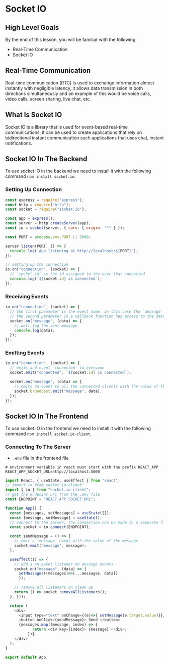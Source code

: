 # Socket IO

## High Level Goals

By the end of this lesson, you will be familiar with the following:

- Real-Time Communication
- Socket IO

## Real-Time Communication

Real-time communication (RTC) is used to exchange information almost instantly with negligible latency, it allows data transmission in both directions simultaneously and an example of this would be voice calls, video calls, screen sharing, live chat, etc.

## What Is Socket IO

Socket IO is a library that is used for event-based real-time communications, it can be used to create applications that rely on bidirectional instant communication such applications that uses chat, instant notifications.

## Socket IO In The Backend

To use socket IO in the backend we need to install it with the following command `npm install socket.io`.

### Setting Up Connection

```js
const express = require("express");
const http = require("http");
const socket = require("socket.io");

const app = express();
const server = http.createServer(app);
const io = socket(server, { cors: { origin: "*" } });

const PORT = process.env.PORT || 5000;

server.listen(PORT, () => {
  console.log(`App listening at http://localhost:${PORT}`);
});

// setting up the connection
io.on("connection", (socket) => {
  // `socket.id` is the id assigned to the user that connected
  console.log(`${socket.id} is connected`);
});
```

### Receiving Events

```js
io.on("connection", (socket) => {
  // the first parameter is the event name, in this case the `message` event is a custom event
  // the second parameter is a callback function has access to the data sent to the server
  socket.on("message", (data) => {
    // well log the sent message
    console.log(data);
  });
});
```

### Emitting Events

```js
io.on("connection", (socket) => {
  // emits and event `connected` to everyone
  socket.emit("connected", `${socket.id} is connected`);

  socket.on("message", (data) => {
    // emits an event to all the connected clients with the value of the received message
    socket.broadcast.emit("message", data);
  });
});
```

## Socket IO In The Frontend

To use socket IO in the frontend we need to install it with the following command `npm install socket.io-client`.

### Connecting To The Server

- `.env` file in the frontend file

```env
# environment variable in react must start with the prefix REACT_APP
REACT_APP_SOCKET_URL=http://localhost:5000
```

```js
import React, { useState, useEffect } from "react";
// import io from socket.io-client"
import { io } from "socket.io-client";
// get the endpoint url from the .env file
const ENDPOINT = "REACT_APP_SOCKET_URL";

function App() {
  const [messages, setMessages] = useState([]);
  const [message, setMessage] = useState();
  // connect to the server, the connection can be made in a separate file (context, redux, exported) and used here
  const socket = io.connect(ENDPOINT);

  const sendMessage = () => {
    // emit a `message` event with the value of the message
    socket.emit("message", message);
  };

  useEffect(() => {
    // add a an event listener on message events
    socket.on("message", (data) => {
      setMessages((messages)=>[...messages, data])  
      });

    // remove all listeners on clean up
    return () => socket.removeAllListeners();
  }, []);

  return (
    <div>
      <input type="text" onChange={(e)=>{ setMessage(e.target.value)}}/>
      <button onClick={sendMessage}> Send </button>
      {messages.map((message, index) => {
            return <div key={index}> {message} </div>;
          })}
    </div>
  );
}

export default App;
```
